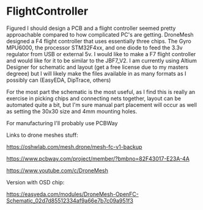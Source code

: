 # FlightController

Figured I should design a PCB and a flight controller seemed pretty approachable compared to how complicated PC's are getting. DroneMesh designed a F4 flight controller that uses essentially three chips. The Gyro MPU6000, the processor STM32F4xx, and one diode to feed the 3.3v regulator from USB or external 5v. I would like to make a F7 flight controller and would like for it to be similar to the JBF7_V2. I am currently using Altium Designer for schematic and layout (get a free license due to my masters degreee) but I will likely make the files available in as many formats as I possibly can (EasyEDA, DipTrace, others)

For the most part the schematic is the most useful, as I find this is really an exercise in picking chips and connecting nets together, layout can be automated quite a bit, but I'm sure manual part placement will occur as well as setting the 30x30 size and 4mm mounting holes.

For manufacturing I'll probably use PCBWay


Links to drone meshes stuff:

https://oshwlab.com/mesh.drone/mesh-fc-v1-backup

https://www.pcbway.com/project/member/?bmbno=82F43017-E23A-4A

https://www.youtube.com/c/DroneMesh


Version with OSD chip:

https://easyeda.com/modules/DroneMesh-OpenFC-Schematic_02d7d85512334af9a66e7b7c09a951f3
